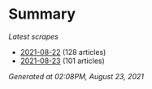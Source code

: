 # Summary
*Latest scrapes*
* [2021-08-22](https://github.com/nuuuwan/news_lk/blob/data/news_lk.2021-08-22.json) (128 articles)
* [2021-08-23](https://github.com/nuuuwan/news_lk/blob/data/news_lk.2021-08-23.json) (101 articles)

*Generated at 02:08PM, August 23, 2021*